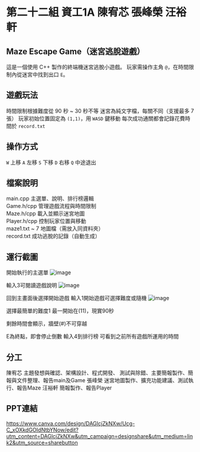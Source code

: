 # 第二十二組 資工1A 陳宥芯 張峰榮 汪裕軒 

## Maze Escape Game（迷宮逃脫遊戲）
 
這是一個使用 C++ 製作的終端機迷宮逃脫小遊戲。
玩家需操作主角 `@`，在時間限制內從迷宮中找到出口 `E`。



## 遊戲玩法

時間限制根據難度從 90 秒 ~ 30 秒不等
迷宮為純文字檔，每關不同（支援最多 7 張）
玩家初始位置固定為 `(1,1)`，用 `WASD` 鍵移動
每次成功通關都會記錄花費時間於 `record.txt`



## 操作方式

 `W`  上移 
 `A`  左移
 `S`  下移 
 `D`  右移
 `Q`  中途退出 



## 檔案說明    

 main.cpp        主選單、說明、排行榜邏輯      
 Game.h/cpp      管理遊戲流程與時間限制        
 Maze.h/cpp      載入並顯示迷宮地圖             
 Player.h/cpp    控制玩家位置與移動             
 maze1.txt ~ 7   地圖檔（需放入同資料夾）        
 record.txt      成功逃脫的記錄（自動生成） 

 
## 運行截圖

開始執行的主選單
![image](https://github.com/user-attachments/assets/48887730-3abe-4125-b99e-bca571abdfd7)

輸入3可閱讀遊戲說明
![image](https://github.com/user-attachments/assets/635fa5a0-6ca9-4a82-9a32-e4cadaee8511)

回到主畫面後選擇開始遊戲
輸入1開始遊戲可選擇難度或隨機
![image](https://github.com/user-attachments/assets/f7d92d8e-6877-46a3-b4e3-50027f7888a9)

選擇最簡單的難度1
最一開始在(11)，現實90秒

剩餘時間會顯示，牆壁(#)不可穿越

E為終點，即會停止倒數
輸入4到排行榜
可看到之前所有遊戲所運用的時間

## 分工
陳宥芯  主題發想與確認、架構設計、程式開發、
        測試與除錯、主要簡報製作、簡報與文件整理、報告main及Game
張峰榮  迷宮地圖製作、擴充功能建議、測試執行、報告Maze
汪裕軒  簡報製作、報告Player


## PPT連結
https://www.canva.com/design/DAGlcjZkNXw/Ucg-C_xOXkdGOIdNtbYNow/edit?utm_content=DAGlcjZkNXw&utm_campaign=designshare&utm_medium=link2&utm_source=sharebutton
